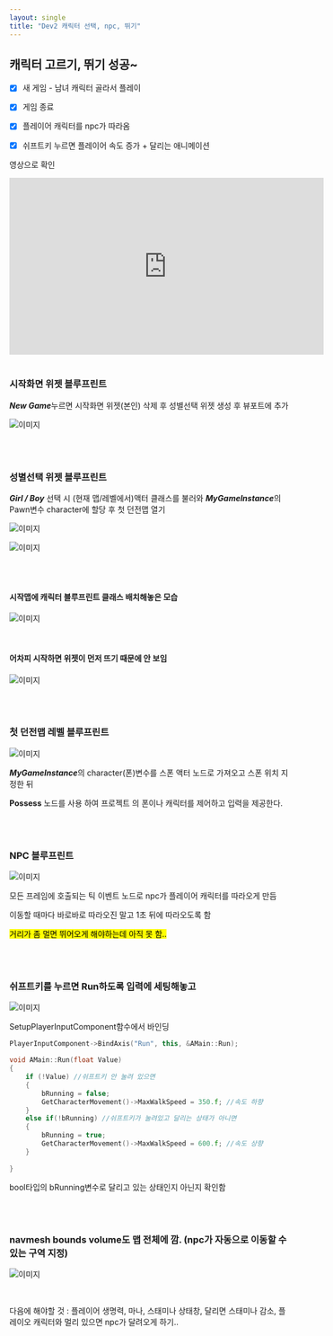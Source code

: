 ```yaml
---
layout: single
title: "Dev2 캐릭터 선택, npc, 뛰기"
---
```


## 캐릭터 고르기, 뛰기 성공~

- [x] 새 게임 - 남녀 캐릭터 골라서 플레이

- [x] 게임 종료 

- [x] 플레이어 캐릭터를 npc가 따라옴 

- [x] 쉬프트키 누르면 플레이어 속도 증가 + 달리는 애니메이션



영상으로 확인

<iframe width="560" height="315" src="https://www.youtube.com/embed/XdqdadwhMNU" title="YouTube video player" frameborder="0" allow="accelerometer; autoplay; clipboard-write; encrypted-media; gyroscope; picture-in-picture" allowfullscreen></iframe>

<br>

<br>

### 시작화면 위젯 블루프린트

***New Game***누르면 시작화면 위젯(본인) 삭제 후 성별선택 위젯 생성 후 뷰포트에 추가

![이미지](/img/Dev2-1.PNG)

<br>

<br>



### 성별선택 위젯 블루프린트

***Girl / Boy*** 선택 시 (현재 맵/레벨에서)액터 클래스를 불러와 ***MyGameInstance***의 Pawn변수 character에 할당 후 첫 던전맵 열기

![이미지](/img/Dev2-2.PNG)

![이미지](/img/Dev2-9.PNG)

<br>

<br>



#### 시작맵에 캐릭터 블루프린트 클래스 배치해놓은 모습

![이미지](/img/Dev2-6.PNG)

<br>

#### 어차피 시작하면 위젯이 먼저 뜨기 때문에 안 보임

![이미지](/img/Dev2-3.PNG)

<br>

<br>



### 첫 던전맵 레벨 블루프린트

![이미지](/img/Dev2-4.PNG)

***MyGameInstance***의 character(폰)변수를 스폰 액터 노드로 가져오고 스폰 위치 지정한 뒤 

**Possess** 노드를 사용 하여 프로젝트 의 폰이나 캐릭터를 제어하고 입력을 제공한다.

<br>

<br>



### NPC 블루프린트

![이미지](/img/Dev2-5.PNG)

모든 프레임에 호출되는 틱 이벤트 노드로 npc가 플레이어 캐릭터를 따라오게 만듬

이동할 때마다 바로바로 따라오진 말고 1초 뒤에 따라오도록 함

<mark>거리가 좀 멀면 뛰어오게 해야하는데 아직 못 함..</mark>

<br>

<br>

### 쉬프트키를 누르면 Run하도록 입력에 세팅해놓고

![이미지](/img/Dev2-7.PNG)

SetupPlayerInputComponent함수에서 바인딩

```c++
PlayerInputComponent->BindAxis("Run", this, &AMain::Run);
```

```c++
void AMain::Run(float Value)
{
	if (!Value) //쉬프트키 안 눌려 있으면
	{
		bRunning = false;
		GetCharacterMovement()->MaxWalkSpeed = 350.f; //속도 하향
	}
	else if(!bRunning) //쉬프트키가 눌려있고 달리는 상태가 아니면
	{
		bRunning = true;
		GetCharacterMovement()->MaxWalkSpeed = 600.f; //속도 상향
	}
	
}
```

bool타입의 bRunning변수로 달리고 있는 상태인지 아닌지 확인함

<br>

<br>

### navmesh bounds volume도 맵 전체에 깜. (npc가 자동으로 이동할 수 있는 구역 지정)

![이미지](/img/Dev2-7.PNG)

<br>

다음에 해야할 것 : 플레이어 생명력, 마나, 스태미나 상태창, 달리면 스태미나 감소, 플레이오 캐릭터와 멀리 있으면 npc가 달려오게 하기..